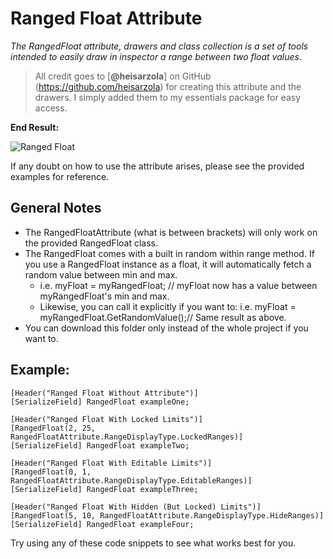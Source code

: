 # Ranged Float Attribute
*The RangedFloat attribute, drawers and class collection is a set of tools intended to easily draw in inspector a range
between two float values.*

> All credit goes to [**@heisarzola**] on GitHub (https://github.com/heisarzola) 
> for creating this attribute and the drawers. I simply added them to my essentials package for easy access.

**End Result:**

![Ranged Float](https://github.com/ltsLumina/Unity-Essentials/assets/119983088/4b8f4090-a486-4821-b75d-a5c4fb15f010)


If any doubt on how to use the attribute arises, please see the provided examples for reference.

## General Notes

- The RangedFloatAttribute (what is between brackets) will only work on the provided RangedFloat class.
- The RangedFloat comes with a built in random within range method. If you use a RangedFloat instance as a float, it will
automatically fetch a random value between min and max.
  - i.e. myFloat = myRangedFloat; // myFloat now has a value between myRangedFloat's min and max.
  - Likewise, you can call it explicitly if you want to: i.e. myFloat = myRangedFloat.GetRandomValue();// Same result as
above.
- You can download this folder only instead of the whole project if you want to.

## Example:
>

    [Header("Ranged Float Without Attribute")]
    [SerializeField] RangedFloat exampleOne;

    [Header("Ranged Float With Locked Limits")]
    [RangedFloat(2, 25, RangedFloatAttribute.RangeDisplayType.LockedRanges)]
    [SerializeField] RangedFloat exampleTwo;

    [Header("Ranged Float With Editable Limits")]
    [RangedFloat(0, 1, RangedFloatAttribute.RangeDisplayType.EditableRanges)]
    [SerializeField] RangedFloat exampleThree;

    [Header("Ranged Float With Hidden (But Locked) Limits")]
    [RangedFloat(5, 10, RangedFloatAttribute.RangeDisplayType.HideRanges)]
    [SerializeField] RangedFloat exampleFour;
    
Try using any of these code snippets to see what works best for you.

